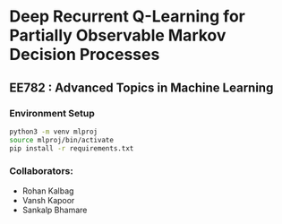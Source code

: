 # Deep Recurrent Q-Learning for Partially Observable Markov Decision Processes

## EE782 : Advanced Topics in Machine Learning 


### Environment Setup 

```bash
python3 -m venv mlproj
source mlproj/bin/activate
pip install -r requirements.txt
```

### Collaborators:

- Rohan Kalbag
- Vansh Kapoor
- Sankalp Bhamare
